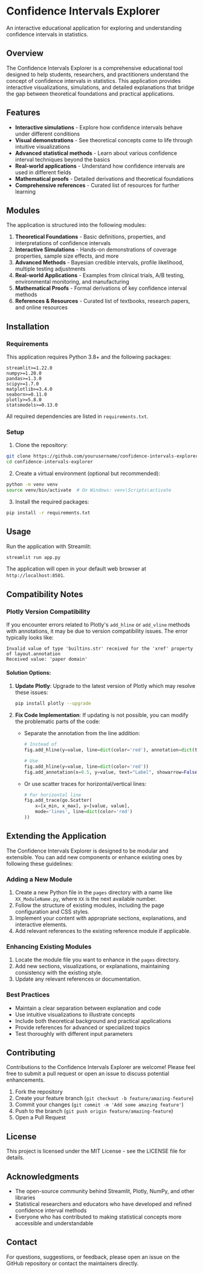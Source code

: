 # Confidence Intervals Explorer

An interactive educational application for exploring and understanding confidence intervals in statistics.

## Overview

The Confidence Intervals Explorer is a comprehensive educational tool designed to help students, researchers, and practitioners understand the concept of confidence intervals in statistics. This application provides interactive visualizations, simulations, and detailed explanations that bridge the gap between theoretical foundations and practical applications.

## Features

- **Interactive simulations** - Explore how confidence intervals behave under different conditions
- **Visual demonstrations** - See theoretical concepts come to life through intuitive visualizations
- **Advanced statistical methods** - Learn about various confidence interval techniques beyond the basics
- **Real-world applications** - Understand how confidence intervals are used in different fields
- **Mathematical proofs** - Detailed derivations and theoretical foundations
- **Comprehensive references** - Curated list of resources for further learning

## Modules

The application is structured into the following modules:

1. **Theoretical Foundations** - Basic definitions, properties, and interpretations of confidence intervals
2. **Interactive Simulations** - Hands-on demonstrations of coverage properties, sample size effects, and more
3. **Advanced Methods** - Bayesian credible intervals, profile likelihood, multiple testing adjustments
4. **Real-world Applications** - Examples from clinical trials, A/B testing, environmental monitoring, and manufacturing
5. **Mathematical Proofs** - Formal derivations of key confidence interval methods
6. **References & Resources** - Curated list of textbooks, research papers, and online resources

## Installation

### Requirements

This application requires Python 3.8+ and the following packages:
```
streamlit>=1.22.0
numpy>=1.20.0
pandas>=1.3.0
scipy>=1.7.0
matplotlib>=3.4.0
seaborn>=0.11.0
plotly>=5.8.0
statsmodels>=0.13.0
```

All required dependencies are listed in `requirements.txt`.

### Setup

1. Clone the repository:
```bash
git clone https://github.com/yourusername/confidence-intervals-explorer.git
cd confidence-intervals-explorer
```

2. Create a virtual environment (optional but recommended):
```bash
python -m venv venv
source venv/bin/activate  # On Windows: venv\Scripts\activate
```

3. Install the required packages:
```bash
pip install -r requirements.txt
```

## Usage

Run the application with Streamlit:
```bash
streamlit run app.py
```

The application will open in your default web browser at `http://localhost:8501`.

## Compatibility Notes

### Plotly Version Compatibility

If you encounter errors related to Plotly's `add_hline` or `add_vline` methods with annotations, it may be due to version compatibility issues. The error typically looks like:

```
Invalid value of type 'builtins.str' received for the 'xref' property of layout.annotation
Received value: 'paper domain'
```

#### Solution Options:

1. **Update Plotly**: Upgrade to the latest version of Plotly which may resolve these issues:
   ```bash
   pip install plotly --upgrade
   ```

2. **Fix Code Implementation**: If updating is not possible, you can modify the problematic parts of the code:
   - Separate the annotation from the line addition:
     ```python
     # Instead of
     fig.add_hline(y=value, line=dict(color='red'), annotation=dict(text="Label"))
     
     # Use
     fig.add_hline(y=value, line=dict(color='red'))
     fig.add_annotation(x=0.5, y=value, text="Label", showarrow=False, xref="paper", yref="y")
     ```
   
   - Or use scatter traces for horizontal/vertical lines:
     ```python
     # For horizontal line
     fig.add_trace(go.Scatter(
         x=[x_min, x_max], y=[value, value],
         mode='lines', line=dict(color='red')
     ))
     ```

## Extending the Application

The Confidence Intervals Explorer is designed to be modular and extensible. You can add new components or enhance existing ones by following these guidelines:

### Adding a New Module

1. Create a new Python file in the `pages` directory with a name like `XX_ModuleName.py`, where `XX` is the next available number.
2. Follow the structure of existing modules, including the page configuration and CSS styles.
3. Implement your content with appropriate sections, explanations, and interactive elements.
4. Add relevant references to the existing reference module if applicable.

### Enhancing Existing Modules

1. Locate the module file you want to enhance in the `pages` directory.
2. Add new sections, visualizations, or explanations, maintaining consistency with the existing style.
3. Update any relevant references or documentation.

### Best Practices

- Maintain a clear separation between explanation and code
- Use intuitive visualizations to illustrate concepts
- Include both theoretical background and practical applications
- Provide references for advanced or specialized topics
- Test thoroughly with different input parameters

## Contributing

Contributions to the Confidence Intervals Explorer are welcome! Please feel free to submit a pull request or open an issue to discuss potential enhancements.

1. Fork the repository
2. Create your feature branch (`git checkout -b feature/amazing-feature`)
3. Commit your changes (`git commit -m 'Add some amazing feature'`)
4. Push to the branch (`git push origin feature/amazing-feature`)
5. Open a Pull Request

## License

This project is licensed under the MIT License - see the LICENSE file for details.

## Acknowledgments

- The open-source community behind Streamlit, Plotly, NumPy, and other libraries
- Statistical researchers and educators who have developed and refined confidence interval methods
- Everyone who has contributed to making statistical concepts more accessible and understandable

## Contact

For questions, suggestions, or feedback, please open an issue on the GitHub repository or contact the maintainers directly.